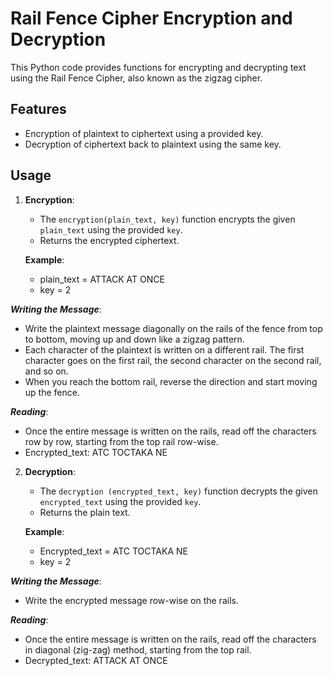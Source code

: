 # Rail Fence Cipher Encryption and Decryption

This Python code provides functions for encrypting and decrypting text using the Rail Fence Cipher, also known as the zigzag cipher.

## Features

- Encryption of plaintext to ciphertext using a provided key.
- Decryption of ciphertext back to plaintext using the same key.

## Usage

1. **Encryption**:
   - The `encryption(plain_text, key)` function encrypts the given `plain_text` using the provided `key`.
   - Returns the encrypted ciphertext.

   **Example**:
   - plain_text = ATTACK AT ONCE
   - key = 2
     
***Writing the Message***:
 - Write the plaintext message diagonally on the rails of the fence from top to bottom, moving up        and down like a zigzag pattern.
 - Each character of the plaintext is written on a different rail. The first character goes on the first rail, the second character on the second rail, and so on.
 - When you reach the bottom rail, reverse the direction and start moving up the fence.
   
***Reading***:
- Once the entire message is written on the rails, read off the characters row by row, starting from    the top rail row-wise.
- Encrypted_text: ATC TOCTAKA NE

2. **Decryption**:
   - The `decryption (encrypted_text, key)` function decrypts the given `encrypted_text` using the provided `key`.
   - Returns the plain text.
     
   **Example**:
   - Encrypted_text  =  ATC TOCTAKA NE
   - key = 2
    
***Writing the Message***:
- Write the encrypted message row-wise on the rails.
  
***Reading***:
- Once the entire message is written on the rails, read off the characters in diagonal (zig-zag) method, starting from the top rail.
- Decrypted_text: ATTACK AT ONCE



